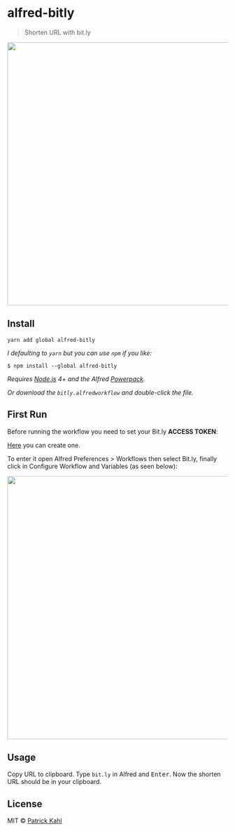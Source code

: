 # alfred-bitly

> Shorten URL with bit.ly

<img src="https://raw.githubusercontent.com/patrickkahl/alfred-bitly/master/media/usage.gif" width="600">

## Install

```
yarn add global alfred-bitly
```

*I defaulting to `yarn` but you can use `npm` if you like:*

```
$ npm install --global alfred-bitly
```

*Requires [Node.js](https://nodejs.org) 4+ and the Alfred [Powerpack](https://www.alfredapp.com/powerpack/).*

*Or download the `bitly.alfredworkflow` and double-click the file.*

## First Run

Before running the workflow you need to set your Bit.ly **ACCESS TOKEN**:

[Here](https://bitly.com/a/sign_in?rd=%2Fa%2Foauth_apps) you can create one.

To enter it open Alfred Preferences > Workflows then select Bit.ly, finally click in Configure Workflow and Variables (as seen below):

<img src="https://raw.githubusercontent.com/patrickkahl/alfred-bitly/master/media/alfred_preferences.jpg" width="600">

## Usage

Copy URL to clipboard. Type `bit.ly` in Alfred and <kbd>Enter</kbd>. Now the shorten URL should be in your clipboard.


## License

MIT © [Patrick Kahl](https://github.com/patrickkahl)
